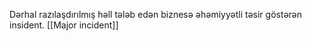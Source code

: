 Dərhal razılaşdırılmış həll tələb edən biznesə əhəmiyyətli təsir göstərən insident.
[[Major incident]]